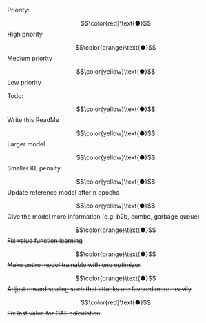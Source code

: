 Priority:

$$\color{red}\text{●}$$ High priority

$$\color{orange}\text{●}$$ Medium priority

$$\color{yellow}\text{●}$$ Low priority

Todo:

$$\color{yellow}\text{●}$$ Write this ReadMe

$$\color{yellow}\text{●}$$ Larger model

$$\color{yellow}\text{●}$$ Smaller KL penalty

$$\color{yellow}\text{●}$$ Update reference model after n epochs

$$\color{yellow}\text{●}$$ Give the model more information (e.g. b2b, combo, garbage queue)

$$\color{orange}\text{●}$$ ~~Fix value function learning~~

$$\color{orange}\text{●}$$ ~~Make entire model trainable with one optimizer~~

$$\color{orange}\text{●}$$ ~~Adjust reward scaling such that attacks are favored more heavily~~

$$\color{red}\text{●}$$ ~~Fix last value for GAE calculation~~